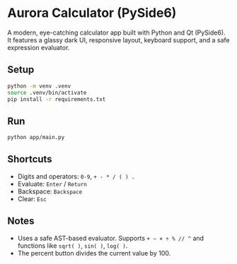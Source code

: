 # Aurora Calculator (PySide6)

A modern, eye-catching calculator app built with Python and Qt (PySide6). It features a glassy dark UI, responsive layout, keyboard support, and a safe expression evaluator.

## Setup

```bash
python -m venv .venv
source .venv/bin/activate
pip install -r requirements.txt
```

## Run

```bash
python app/main.py
```

## Shortcuts
- Digits and operators: `0-9`, `+ - * / ( ) .`
- Evaluate: `Enter` / `Return`
- Backspace: `Backspace`
- Clear: `Esc`

## Notes
- Uses a safe AST-based evaluator. Supports `+ − × ÷ % // ^` and functions like `sqrt( )`, `sin( )`, `log( )`.
- The percent button divides the current value by 100. 
